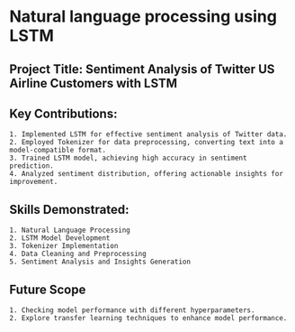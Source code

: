 # Natural language processing using LSTM

## Project Title: Sentiment Analysis of Twitter US Airline Customers with LSTM
## Key Contributions:
    1. Implemented LSTM for effective sentiment analysis of Twitter data.
    2. Employed Tokenizer for data preprocessing, converting text into a model-compatible format.
    3. Trained LSTM model, achieving high accuracy in sentiment prediction.
    4. Analyzed sentiment distribution, offering actionable insights for improvement.
## Skills Demonstrated:
    1. Natural Language Processing
    2. LSTM Model Development
    3. Tokenizer Implementation
    4. Data Cleaning and Preprocessing
    5. Sentiment Analysis and Insights Generation

## Future Scope
    1. Checking model performance with different hyperparameters.
    2. Explore transfer learning techniques to enhance model performance.
